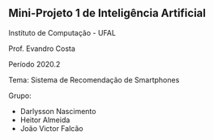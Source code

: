## Mini-Projeto 1 de Inteligência Artificial

Instituto de Computação - UFAL

Prof. Evandro Costa

Período 2020.2

Tema: Sistema de Recomendação de Smartphones

Grupo:

- Darlysson Nascimento
- Heitor Almeida
- João Victor Falcão